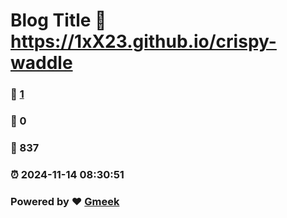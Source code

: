 # Blog Title :link: https://1xX23.github.io/crispy-waddle 
### :page_facing_up: [1](https://1xX23.github.io/crispy-waddle/tag.html) 
### :speech_balloon: 0 
### :hibiscus: 837 
### :alarm_clock: 2024-11-14 08:30:51 
### Powered by :heart: [Gmeek](https://github.com/Meekdai/Gmeek)
